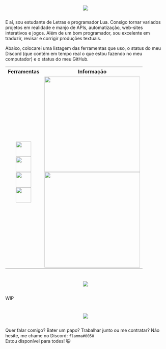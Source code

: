 <h1><p align="center"><img src="https://readme-typing-svg.demolab.com/?font=Fira+Code&weight=700&size=28&pause=1000&color=3807F7&center=true&vCenter=true&width=650&height=34&lines=Mieusk%2C+a+guy+with+advanced+Lua+skills"/></p></h1>

E aí, sou estudante de Letras e programador Lua. Consigo tornar variados projetos em realidade e manjo de APIs, automatização, web-sites interativos e jogos.
Além de um bom programador, sou excelente em traduzir, revisar e corrigir produções textuais.

Abaixo, colocarei uma listagem das ferramentas que uso, o status do meu Discord (que contém em tempo real o que estou fazendo no meu computador) e o status do meu GitHub.

<table border="0" align="center">
  <tr>
    <th><b>Ferramentas<b></th>
    <th><b>Informação<b></th>
  </tr>
  <tr>
    <td><p align="center"><img src="https://dic.academic.ru/pictures/wiki/files/76/Lua-logo-nolabel.svg" width="48"/>
    <br><img src="https://avatars.githubusercontent.com/u/1202929" width="48"/>
    <br><img src="https://opensource.com/sites/default/files/styles/panopoly_image_original/public/images/life-uploads/love.png" width="48"/>
    <br><img src="https://cdn.discordapp.com/attachments/725881758192762891/1083103551410143273/28658472_1.svg" width="48"/></p></td>
    <td>
    <img src="https://discord-readme-badge.vercel.app/api?id=520728616103837706" width="300"/>
    <br><img src="https://github-readme-stats.vercel.app/api/top-langs/?username=mieusk&layout=compact&theme=apprentice&hide_border=true&bg_color=1e2124&card_width=384&line_height=40" width="300"/></td>
  </tr>
</table>

<h1><p align="center"><img src="https://readme-typing-svg.demolab.com/?font=Fira+Code&weight=700&size=28&pause=1000&color=3807F7&center=true&vCenter=true&width=650&height=34&lines=Projects+that+I%27ve+made"/></p></h1>

WIP

<h1><p align="center"><img src="https://readme-typing-svg.demolab.com/?font=Fira+Code&weight=700&size=28&pause=1000&color=3807F7&center=true&vCenter=true&width=650&height=34&lines=Contact+me+through+Discord"/></p></h1>

Quer falar comigo? Bater um papo? Trabalhar junto ou me contratar? Não hesite, me chame no Discord: `flamma#0050`
<br>Estou disponível para todes! 😺
